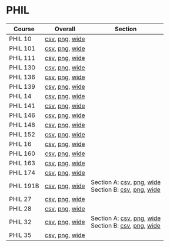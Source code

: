 # PHIL

| Course | Overall | Section |
| ------ | ------- | ------- |
| PHIL 10 | [csv](https://github.com/UCSD-Historical-Enrollment-Data/2023Winter/blob/main/overall/PHIL%2010.csv), [png](https://raw.githubusercontent.com/UCSD-Historical-Enrollment-Data/2023Winter/main/plot_overall/PHIL%2010.png), [wide](https://raw.githubusercontent.com/UCSD-Historical-Enrollment-Data/2023Winter/main/plot_overall_wide/PHIL%2010.png) |  |
| PHIL 101 | [csv](https://github.com/UCSD-Historical-Enrollment-Data/2023Winter/blob/main/overall/PHIL%20101.csv), [png](https://raw.githubusercontent.com/UCSD-Historical-Enrollment-Data/2023Winter/main/plot_overall/PHIL%20101.png), [wide](https://raw.githubusercontent.com/UCSD-Historical-Enrollment-Data/2023Winter/main/plot_overall_wide/PHIL%20101.png) |  |
| PHIL 111 | [csv](https://github.com/UCSD-Historical-Enrollment-Data/2023Winter/blob/main/overall/PHIL%20111.csv), [png](https://raw.githubusercontent.com/UCSD-Historical-Enrollment-Data/2023Winter/main/plot_overall/PHIL%20111.png), [wide](https://raw.githubusercontent.com/UCSD-Historical-Enrollment-Data/2023Winter/main/plot_overall_wide/PHIL%20111.png) |  |
| PHIL 130 | [csv](https://github.com/UCSD-Historical-Enrollment-Data/2023Winter/blob/main/overall/PHIL%20130.csv), [png](https://raw.githubusercontent.com/UCSD-Historical-Enrollment-Data/2023Winter/main/plot_overall/PHIL%20130.png), [wide](https://raw.githubusercontent.com/UCSD-Historical-Enrollment-Data/2023Winter/main/plot_overall_wide/PHIL%20130.png) |  |
| PHIL 136 | [csv](https://github.com/UCSD-Historical-Enrollment-Data/2023Winter/blob/main/overall/PHIL%20136.csv), [png](https://raw.githubusercontent.com/UCSD-Historical-Enrollment-Data/2023Winter/main/plot_overall/PHIL%20136.png), [wide](https://raw.githubusercontent.com/UCSD-Historical-Enrollment-Data/2023Winter/main/plot_overall_wide/PHIL%20136.png) |  |
| PHIL 139 | [csv](https://github.com/UCSD-Historical-Enrollment-Data/2023Winter/blob/main/overall/PHIL%20139.csv), [png](https://raw.githubusercontent.com/UCSD-Historical-Enrollment-Data/2023Winter/main/plot_overall/PHIL%20139.png), [wide](https://raw.githubusercontent.com/UCSD-Historical-Enrollment-Data/2023Winter/main/plot_overall_wide/PHIL%20139.png) |  |
| PHIL 14 | [csv](https://github.com/UCSD-Historical-Enrollment-Data/2023Winter/blob/main/overall/PHIL%2014.csv), [png](https://raw.githubusercontent.com/UCSD-Historical-Enrollment-Data/2023Winter/main/plot_overall/PHIL%2014.png), [wide](https://raw.githubusercontent.com/UCSD-Historical-Enrollment-Data/2023Winter/main/plot_overall_wide/PHIL%2014.png) |  |
| PHIL 141 | [csv](https://github.com/UCSD-Historical-Enrollment-Data/2023Winter/blob/main/overall/PHIL%20141.csv), [png](https://raw.githubusercontent.com/UCSD-Historical-Enrollment-Data/2023Winter/main/plot_overall/PHIL%20141.png), [wide](https://raw.githubusercontent.com/UCSD-Historical-Enrollment-Data/2023Winter/main/plot_overall_wide/PHIL%20141.png) |  |
| PHIL 146 | [csv](https://github.com/UCSD-Historical-Enrollment-Data/2023Winter/blob/main/overall/PHIL%20146.csv), [png](https://raw.githubusercontent.com/UCSD-Historical-Enrollment-Data/2023Winter/main/plot_overall/PHIL%20146.png), [wide](https://raw.githubusercontent.com/UCSD-Historical-Enrollment-Data/2023Winter/main/plot_overall_wide/PHIL%20146.png) |  |
| PHIL 148 | [csv](https://github.com/UCSD-Historical-Enrollment-Data/2023Winter/blob/main/overall/PHIL%20148.csv), [png](https://raw.githubusercontent.com/UCSD-Historical-Enrollment-Data/2023Winter/main/plot_overall/PHIL%20148.png), [wide](https://raw.githubusercontent.com/UCSD-Historical-Enrollment-Data/2023Winter/main/plot_overall_wide/PHIL%20148.png) |  |
| PHIL 152 | [csv](https://github.com/UCSD-Historical-Enrollment-Data/2023Winter/blob/main/overall/PHIL%20152.csv), [png](https://raw.githubusercontent.com/UCSD-Historical-Enrollment-Data/2023Winter/main/plot_overall/PHIL%20152.png), [wide](https://raw.githubusercontent.com/UCSD-Historical-Enrollment-Data/2023Winter/main/plot_overall_wide/PHIL%20152.png) |  |
| PHIL 16 | [csv](https://github.com/UCSD-Historical-Enrollment-Data/2023Winter/blob/main/overall/PHIL%2016.csv), [png](https://raw.githubusercontent.com/UCSD-Historical-Enrollment-Data/2023Winter/main/plot_overall/PHIL%2016.png), [wide](https://raw.githubusercontent.com/UCSD-Historical-Enrollment-Data/2023Winter/main/plot_overall_wide/PHIL%2016.png) |  |
| PHIL 160 | [csv](https://github.com/UCSD-Historical-Enrollment-Data/2023Winter/blob/main/overall/PHIL%20160.csv), [png](https://raw.githubusercontent.com/UCSD-Historical-Enrollment-Data/2023Winter/main/plot_overall/PHIL%20160.png), [wide](https://raw.githubusercontent.com/UCSD-Historical-Enrollment-Data/2023Winter/main/plot_overall_wide/PHIL%20160.png) |  |
| PHIL 163 | [csv](https://github.com/UCSD-Historical-Enrollment-Data/2023Winter/blob/main/overall/PHIL%20163.csv), [png](https://raw.githubusercontent.com/UCSD-Historical-Enrollment-Data/2023Winter/main/plot_overall/PHIL%20163.png), [wide](https://raw.githubusercontent.com/UCSD-Historical-Enrollment-Data/2023Winter/main/plot_overall_wide/PHIL%20163.png) |  |
| PHIL 174 | [csv](https://github.com/UCSD-Historical-Enrollment-Data/2023Winter/blob/main/overall/PHIL%20174.csv), [png](https://raw.githubusercontent.com/UCSD-Historical-Enrollment-Data/2023Winter/main/plot_overall/PHIL%20174.png), [wide](https://raw.githubusercontent.com/UCSD-Historical-Enrollment-Data/2023Winter/main/plot_overall_wide/PHIL%20174.png) |  |
| PHIL 191B | [csv](https://github.com/UCSD-Historical-Enrollment-Data/2023Winter/blob/main/overall/PHIL%20191B.csv), [png](https://raw.githubusercontent.com/UCSD-Historical-Enrollment-Data/2023Winter/main/plot_overall/PHIL%20191B.png), [wide](https://raw.githubusercontent.com/UCSD-Historical-Enrollment-Data/2023Winter/main/plot_overall_wide/PHIL%20191B.png) | Section A: [csv](https://github.com/UCSD-Historical-Enrollment-Data/2023Winter/blob/main/section/PHIL%20191B_A.csv), [png](https://raw.githubusercontent.com/UCSD-Historical-Enrollment-Data/2023Winter/main/plot_section/PHIL%20191B_A.png), [wide](https://raw.githubusercontent.com/UCSD-Historical-Enrollment-Data/2023Winter/main/plot_section_wide/PHIL%20191B_A.png)<br>Section B: [csv](https://github.com/UCSD-Historical-Enrollment-Data/2023Winter/blob/main/section/PHIL%20191B_B.csv), [png](https://raw.githubusercontent.com/UCSD-Historical-Enrollment-Data/2023Winter/main/plot_section/PHIL%20191B_B.png), [wide](https://raw.githubusercontent.com/UCSD-Historical-Enrollment-Data/2023Winter/main/plot_section_wide/PHIL%20191B_B.png) |
| PHIL 27 | [csv](https://github.com/UCSD-Historical-Enrollment-Data/2023Winter/blob/main/overall/PHIL%2027.csv), [png](https://raw.githubusercontent.com/UCSD-Historical-Enrollment-Data/2023Winter/main/plot_overall/PHIL%2027.png), [wide](https://raw.githubusercontent.com/UCSD-Historical-Enrollment-Data/2023Winter/main/plot_overall_wide/PHIL%2027.png) |  |
| PHIL 28 | [csv](https://github.com/UCSD-Historical-Enrollment-Data/2023Winter/blob/main/overall/PHIL%2028.csv), [png](https://raw.githubusercontent.com/UCSD-Historical-Enrollment-Data/2023Winter/main/plot_overall/PHIL%2028.png), [wide](https://raw.githubusercontent.com/UCSD-Historical-Enrollment-Data/2023Winter/main/plot_overall_wide/PHIL%2028.png) |  |
| PHIL 32 | [csv](https://github.com/UCSD-Historical-Enrollment-Data/2023Winter/blob/main/overall/PHIL%2032.csv), [png](https://raw.githubusercontent.com/UCSD-Historical-Enrollment-Data/2023Winter/main/plot_overall/PHIL%2032.png), [wide](https://raw.githubusercontent.com/UCSD-Historical-Enrollment-Data/2023Winter/main/plot_overall_wide/PHIL%2032.png) | Section A: [csv](https://github.com/UCSD-Historical-Enrollment-Data/2023Winter/blob/main/section/PHIL%2032_A.csv), [png](https://raw.githubusercontent.com/UCSD-Historical-Enrollment-Data/2023Winter/main/plot_section/PHIL%2032_A.png), [wide](https://raw.githubusercontent.com/UCSD-Historical-Enrollment-Data/2023Winter/main/plot_section_wide/PHIL%2032_A.png)<br>Section B: [csv](https://github.com/UCSD-Historical-Enrollment-Data/2023Winter/blob/main/section/PHIL%2032_B.csv), [png](https://raw.githubusercontent.com/UCSD-Historical-Enrollment-Data/2023Winter/main/plot_section/PHIL%2032_B.png), [wide](https://raw.githubusercontent.com/UCSD-Historical-Enrollment-Data/2023Winter/main/plot_section_wide/PHIL%2032_B.png) |
| PHIL 35 | [csv](https://github.com/UCSD-Historical-Enrollment-Data/2023Winter/blob/main/overall/PHIL%2035.csv), [png](https://raw.githubusercontent.com/UCSD-Historical-Enrollment-Data/2023Winter/main/plot_overall/PHIL%2035.png), [wide](https://raw.githubusercontent.com/UCSD-Historical-Enrollment-Data/2023Winter/main/plot_overall_wide/PHIL%2035.png) |  |
